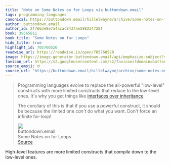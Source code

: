 ```yaml
---
title: "Note on Some Notes on for Loops via buttondown.email"
tags: programming-languages
canonical: https://buttondown.email/hillelwayne/archive/some-notes-on-for-loops/
author: buttondown.email
author_id: 2f7663e8e7a4acac8437ae588224728f
book: 39565811
book_title: "Some Notes on for Loops"
hide_title: true
highlight_id: 705760520
readwise_url: https://readwise.io/open/705760520
image: https://image-generator.buttondown.email/api/emphasize-subject?subject=Some%20notes%20on%20for%20loops&author=Computer%20Things&date=2024-04-10&img=
favicon_url: https://s2.googleusercontent.com/s2/favicons?domain=buttondown.email
source_emoji: 🌐
source_url: "https://buttondown.email/hillelwayne/archive/some-notes-on-for-loops/#:~:text=Programming%20languages%20evolve,an%20infinite%20for-loop%21"
---
```


> Programming languages evolve to replace the all-powerful "low-level" constructs with more limited constructs that reduce to the low-level ones. It's why you get things like [interfaces over inheritance](https://buttondown.email/hillelwayne/archive/if-inheritance-is-so-bad-why-does-everyone-use-it/).
> 
> The corollary of this is that if you use a powerful construct, it should be because the limited one *can't* do what you want. Don't force an infinite for-loop!
> <div class="quoteback-footer"><div class="quoteback-avatar"><img class="mini-favicon" src="https://s2.googleusercontent.com/s2/favicons?domain=buttondown.email"></div><div class="quoteback-metadata"><div class="metadata-inner"><span style="display:none">FROM:</span><div aria-label="buttondown.email" class="quoteback-author"> buttondown.email</div><div aria-label="Some Notes on for Loops" class="quoteback-title"> Some Notes on for Loops</div></div></div><div class="quoteback-backlink"><a target="_blank" aria-label="go to the full text of this quotation" rel="noopener" href="https://buttondown.email/hillelwayne/archive/some-notes-on-for-loops/#:~:text=Programming%20languages%20evolve,an%20infinite%20for-loop%21" class="quoteback-arrow"> Source</a></div></div>

High-level features are more limited constructs that _compile_ down to the low-level ones.